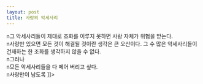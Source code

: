 ```yaml
---
layout: post
title: 사랑의 악세사리
---
```


<p>n그 악세사리들이 제대로 조화를 이루지 못하면 사랑 자체가 위협을 받는다.<br />n사랑만 있으면 모든 것이 해결될 것이란 생각은 큰 오산이다. 그 수 많은 악세사리들이 건재하는 한 조화를 생각하지 않을 수 없다.<br />n그러나    <br />n모든 악세사리들을 다 떼어 버리고 싶다.<br />n사랑만이 남도록     ]]&gt;</p>

